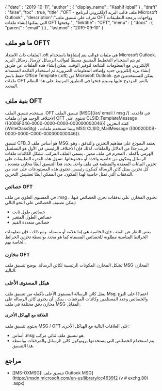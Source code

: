 {
  "date" : "2019-10-11",
  "author" : {
    "display_name" : "Kashif Iqbal"
} ,
  "draft" : "false",
  "toc" : true,
  "title" :"OFT - ملف قالب البريد الإلكتروني لبرنامج Microsoft Outlook" ,
  "description":"تعرف على تنسيق ملف OFT وواجهات برمجة التطبيقات التي يمكنها إنشاء ملفات OFT وفتحها." ,
  "linktitle" : "OFT",
  "menu" : {
    "docs" : {
      "parent" : "email"
}
} ,
  "lastmod" : "2019-09-10"
}

## ما هو ملف OFT؟

الملفات ذات الامتداد .oft هي ملفات قوالب يتم إنشاؤها باستخدام Microsoft Outlook. ثم يتم استخدام التخطيط المنسق مسبقًا لقوالب الرسائل لإرسال رسائل البريد الإلكتروني مع المعلومات الشائعة لتوفير الوقت. يمكن إنشاء هذه الملفات عن طريق إنشاء بريد إلكتروني جديد وإضافة المعلومات الضرورية ثم استخدام القائمة المنسدلة حفظ باسم Office Template (.oft) من Microsoft Outlook. يمكن للمستخدمين فتح ملفات OFT بالنقر المزدوج عليها وسيتم فتحها في التطبيق المرتبط على هذا النظام المحدد.

## بنية ملف OFT ##

يستخدم تنسيق الملف .OFT تنسيق الملف [MSG](/ar/ email / msg /) في قاعدته. الاختلاف الوحيد هو أن ملفات OFT تحتوي على CLSID_TemplateMessage ({0006F046-0000-0000-C000-000000000046}) كفئة التخزين (WriteClassStg) ، بينما تستخدم ملفات MSG CLSID_MailMessage ({00020D0B-0000-0000-C000-000000000046}).

تنسيق CFB_3 هو أساس ملف MSG. يعتمد النموذج على مفاهيم التخزين والتدفق ، وهو قريب جدًا من الدلائل والملفات. لذلك فإن الاختلاف الرئيسي في الأول هو التسلسل الهرمي بأكمله ، المحزم في ملف مميز ، يسمى الملف المركب. تشكل الكائنات ملفات الرسائل وتتكون من خاصية واحدة أو مجموعاتها. تسهل هذه القدرة التطبيقات على تخزين البيانات المعقدة والمنظمة في ملف واحد. يحدد هذا التنسيق أيضًا مخازن متعددة ، كل تخزين يمثل كائن الرسالة كمكون رئيسي. تحتوي هذه المستودعات على عدد من التدفقات التي تمثل خاصية لهذا المكون. من الممكن أيضًا تعشيش التخزين.

### خصائص OFT

في المستوى العلوي من ملف .msg ، تحتوي المخازن على تدفقات تخزن الخصائص فيها. يمكن تصنيف الخصائص على النحو التالي:

* خصائص طول ثابت
* خصائص الطول المتغير
* خصائص متعددة القيم

بغض النظر عن الفئة ، فإن الخاصية هي إما علامة أو مسماة. ومع ذلك ، فإن معلومات الخرائط المناسبة مطلوبة للخصائص المسماة كما هو محدد بواسطة تخزين الخرائط الخاصة بهم.

### مخازن OFT

تشكل المخازن المكونات الرئيسية لكائن الرسالة. يوضح تنسيق ملف MSG المخازن التالية:

### هيكل المستوى الأعلى

يمثل كائن الرسالة المستوى الأعلى بأكمله من تنسيق ملف Msg. اعتمادًا على النوع والخصائص وعدد المستلمين وكائنات المرفقات ، يمكن أن يحتوي كائن الرسالة على مخازن دفق مختلفة في ملف MSG المقابل.

#### العلاقة مع الهياكل الأخرى

يحتوي تنسيق ملف MSG / OFT على العلاقات التالية مع الهياكل الأخرى:

* أساس .msg هو تنسيق ملف ثنائي مركب.
* يتم استخدام الخصائص التي يستخدمها بروتوكول كائن الرسائل والمرفقات بواسطة هذا التنسيق.

## مراجع

* [[MS-OXMSG]: تنسيق ملف Outlook MSG](https://msdn.microsoft.com/en-us/library/cc463912 (v # exchg.80) .aspx)

